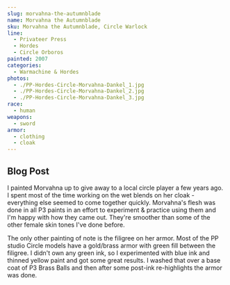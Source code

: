 ```yaml
---
slug: morvahna-the-autumnblade
name: Morvahna the Autumnblade
sku: Morvahna the Autumnblade, Circle Warlock
line:
  - Privateer Press
  - Hordes
  - Circle Orboros
painted: 2007
categories:
  - Warmachine & Hordes
photos:
  - ./PP-Hordes-Circle-Morvahna-Dankel_1.jpg
  - ./PP-Hordes-Circle-Morvahna-Dankel_2.jpg
  - ./PP-Hordes-Circle-Morvahna-Dankel_3.jpg
race:
  - human
weapons:
  - sword
armor:
  - clothing
  - cloak
---
```


## Blog Post

I painted Morvahna up to give away to a local circle player a few years ago. I spent most of the time working on the wet blends on her cloak - everything else seemed to come together quickly. Morvahna's flesh was done in all P3 paints in an effort to experiment & practice using them and I'm happy with how they came out. They're smoother than some of the other female skin tones I've done before.

The only other painting of note is the filigree on her armor. Most of the PP studio Circle models have a gold/brass armor with green fill between the filigree. I didn't own any green ink, so I experimented with blue ink and thinned yellow paint and got some great results. I washed that over a base coat of P3 Brass Balls and then after some post-ink re-highlights the armor was done.

